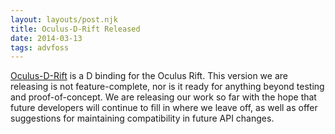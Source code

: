```yaml
---
layout: layouts/post.njk
title: Oculus-D-Rift Released
date: 2014-03-13
tags: advfoss
---
```


[Oculus-D-Rift](https://github.com/Circular-Studios/Oculus-D-Rift) is a D binding for the Oculus Rift. This version we are releasing is not feature-complete, nor is it ready for anything beyond testing and proof-of-concept. We are releasing our work so far with the hope that future developers will continue to fill in where we leave off, as well as offer suggestions for maintaining compatibility in future API changes.
